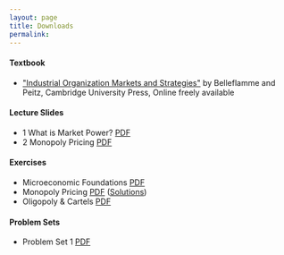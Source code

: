 ```yaml
---
layout: page
title: Downloads
permalink: 
---
```


#### Textbook

- ["Industrial Organization Markets and Strategies"](https://www.cambridge.org/highereducation/books/industrial-organization/69870638F433E49AA6B20D24E3C9453E#contents)  by Belleflamme and Peitz, Cambridge University Press, Online freely available


#### Lecture Slides

- 1 What is Market Power? [PDF](https://drive.google.com/uc?export=download&id=1nzcTWumzy6lSqPJqbMiiiixCQCpjWdl9)
- 2 Monopoly Pricing [PDF](https://drive.google.com/uc?export=download&id=1YCEeTWpYr1MxMs9yHpzlmRsfVg7tdDCI) 




#### Exercises
- Microeconomic Foundations [PDF](https://drive.google.com/uc?export=download&id=1te_hUlCU3LxRIeUQ1gBULrF9y2UVd1mc)
- Monopoly Pricing [PDF](https://drive.google.com/uc?export=download&id=1teYrPqMMTB_fvxWQr_9j_E2DR9QAEB8P) ([Solutions](https://drive.google.com/uc?export=download&id=13IB6iMtSnq6s0XkStp1eyb0UmuVDAaE5))
- Oligopoly & Cartels [PDF]()


#### Problem Sets

- Problem Set 1 [PDF](https://drive.google.com/uc?export=download&id=1SeTSwED0jVzKSH0eYwg3exo7-8QiJ84H)
